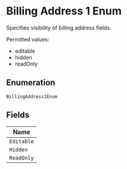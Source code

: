 
# Billing Address 1 Enum

Specifies visibility of billing address fields.

Permitted values:

* editable
* hidden
* readOnly

## Enumeration

`BillingAddress1Enum`

## Fields

| Name |
|  --- |
| `Editable` |
| `Hidden` |
| `ReadOnly` |

